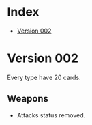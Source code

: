 # Index #
* [Version 002](#version-002)

# Version 002 #
Every type have 20 cards.

## Weapons ##
* Attacks status removed.